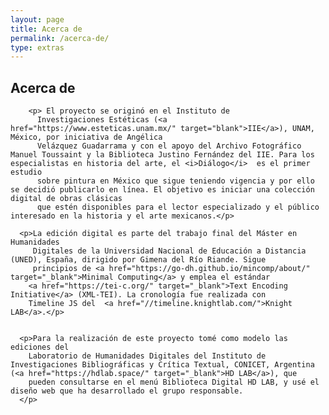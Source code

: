 ```yaml
---
layout: page
title: Acerca de
permalink: /acerca-de/
type: extras
---
```


## Acerca de

        <p> El proyecto se originó en el Instituto de
          Investigaciones Estéticas (<a href="https://www.esteticas.unam.mx/" target="blank">IIE</a>), UNAM, México, por iniciativa de Angélica 
          Velázquez Guadarrama y con el apoyo del Archivo Fotográfico Manuel Toussaint y la Biblioteca Justino Fernández del IIE. Para los especialistas en historia del arte, el <i>Diálogo</i>  es el primer estudio 
          sobre pintura en México que sigue teniendo vigencia y por ello se decidió publicarlo en línea. El objetivo es iniciar una colección digital de obras clásicas 
          que estén disponibles para el lector especializado y el público interesado en la historia y el arte mexicanos.</p>

      <p>La edición digital es parte del trabajo final del Máster en Humanidades
         Digitales de la Universidad Nacional de Educación a Distancia (UNED), España, dirigido por Gimena del Río Riande. Sigue 
         principios de <a href="https://go-dh.github.io/mincomp/about/" target="_blank">Minimal Computing</a> y emplea el estándar 
        <a href="https://tei-c.org/" target="_blank">Text Encoding Initiative</a> (XML-TEI). La cronología fue realizada con 
        Timeline JS del  <a href="//timeline.knightlab.com/">Knight LAB</a>.</p>
      
        
      <p>Para la realización de este proyecto tomé como modelo las ediciones del 
        Laboratorio de Humanidades Digitales del Instituto de Investigaciones Bibliográficas y Crítica Textual, CONICET, Argentina (<a href="https://hdlab.space/" target="_blank">HD LAB</a>), que
        pueden consultarse en el menú Biblioteca Digital HD LAB, y usé el diseño web que ha desarrollado el grupo responsable.
      </p>


